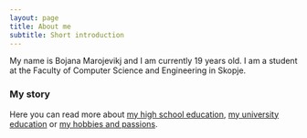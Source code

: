 ```yaml
---
layout: page
title: About me
subtitle: Short introduction
---
```


My name is Bojana Marojevikj and I am currently 19 years old. I am a student at the Faculty of Computer Science and Engineering in Skopje.


### My story

Here you can read more about [my high school education](https://bojanamarojevic.github.io/highschool/), [my university education](https://bojanamarojevic.github.io/university/) or [my hobbies and passions](bojanamarojevic.github.io/highschool/hobbiespassions).
